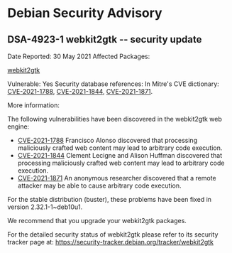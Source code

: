 
Debian Security Advisory
========================


DSA-4923-1 webkit2gtk -- security update
----------------------------------------



Date Reported:
30 May 2021
Affected Packages:

[webkit2gtk](https://packages.debian.org/src:webkit2gtk)

Vulnerable:
Yes
Security database references:
In Mitre's CVE dictionary: [CVE-2021-1788](https://security-tracker.debian.org/tracker/CVE-2021-1788), [CVE-2021-1844](https://security-tracker.debian.org/tracker/CVE-2021-1844), [CVE-2021-1871](https://security-tracker.debian.org/tracker/CVE-2021-1871).  

More information:

The following vulnerabilities have been discovered in the webkit2gtk
web engine:


* [CVE-2021-1788](https://security-tracker.debian.org/tracker/CVE-2021-1788)
Francisco Alonso discovered that processing maliciously crafted
 web content may lead to arbitrary code execution.
* [CVE-2021-1844](https://security-tracker.debian.org/tracker/CVE-2021-1844)
Clement Lecigne and Alison Huffman discovered that processing
 maliciously crafted web content may lead to arbitrary code
 execution.
* [CVE-2021-1871](https://security-tracker.debian.org/tracker/CVE-2021-1871)
An anonymous researcher discovered that a remote attacker may be
 able to cause arbitrary code execution.


For the stable distribution (buster), these problems have been fixed in
version 2.32.1-1~deb10u1.


We recommend that you upgrade your webkit2gtk packages.


For the detailed security status of webkit2gtk please refer to
its security tracker page at:
<https://security-tracker.debian.org/tracker/webkit2gtk>





